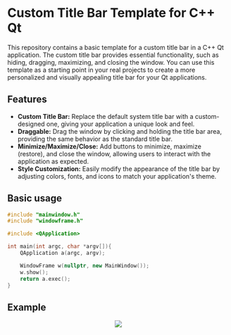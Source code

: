 # Custom Title Bar Template for C++ Qt

This repository contains a basic template for a custom title bar in a C++ Qt application. The custom title bar provides essential functionality, such as hiding, dragging, maximizing, and closing the window. You can use this template as a starting point in your real projects to create a more personalized and visually appealing title bar for your Qt applications.

## Features
+ **Custom Title Bar:** Replace the default system title bar with a custom-designed one, giving your application a unique look and feel.
+ **Draggable:** Drag the window by clicking and holding the title bar area, providing the same behavior as the standard title bar.
+ **Minimize/Maximize/Close:** Add buttons to minimize, maximize (restore), and close the window, allowing users to interact with the application as expected.
+ **Style Customization:** Easily modify the appearance of the title bar by adjusting colors, fonts, and icons to match your application's theme.

## Basic usage
``` C++
#include "mainwindow.h"
#include "windowframe.h"

#include <QApplication>

int main(int argc, char *argv[]){
    QApplication a(argc, argv);

    WindowFrame w(nullptr, new MainWindow());
    w.show();
    return a.exec();
}

```

## Example
<p align="center">
  <img src="https://github.com/imitatehappiness/QtCustomTitleBar/assets/79199956/4233b5c1-b95f-4a55-8ca3-29a6037c9425" />
</p>
